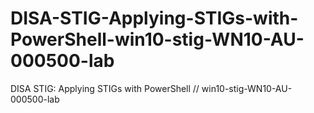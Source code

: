 # DISA-STIG-Applying-STIGs-with-PowerShell-win10-stig-WN10-AU-000500-lab
DISA STIG: Applying STIGs with PowerShell // win10-stig-WN10-AU-000500-lab
